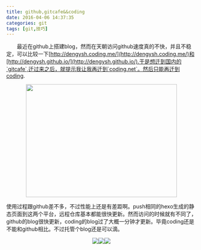 ```yaml
---
title: github,gitcafe&&coding
date: 2016-04-06 14:37:35
categories: git
tags: [git,技巧]
---
```

　　最近在github上搭建blog，然而在天朝访问github速度真的不快，并且不稳定，可以比较一下[http://dengysh.coding.me/](http://dengysh.coding.me/)和[http://dengysh.github.io/](http://dengysh.github.io/).于是想迁到国内的`gitcafe`,迁过来之后，就提示我让我再迁到`coding.net`。然后只能再迁到coding.
<!--more-->
<center>
<img src="http://ww2.sinaimg.cn/large/bcd92541gw1f2mzcnfkucj20sq0glq90.jpg" width="400" height="300">
</center>


使用过程跟github差不多，不过性能上还是有差距啊。push相同的hexo生成的静态页面到这两个平台，远程仓库基本都能很快更新。然而访问的时候就有不同了，github的blog很快更新，coding的blog过了大概一分钟才更新。毕竟coding还是不能和github相比。不过托管个blog还是可以滴。


<div style="text-align:center;"><span><a target="_blank" href="https://github.com/"><img src="http://ww2.sinaimg.cn/large/bcd92541gw1f2mzu85xxdj2068068dga.jpg"></a></span><span><a target="_blank" href="https://coding.net/"><img src="http://ww1.sinaimg.cn/large/bcd92541gw1f2n048husij206o04omx4.jpg"></a></span><span><a target="_blank" href="https://gitcafe.com/"><img src="http://ww4.sinaimg.cn/large/bcd92541gw1f2n038xjxbj202u02ut8i.jpg"></a></span></div>



